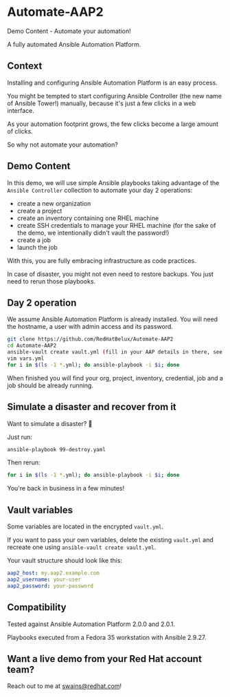# Automate-AAP2

Demo Content - Automate your automation!

A fully automated Ansible Automation Platform.

## Context

Installing and configuring Ansible Automation Platform is an easy process.

You might be tempted to start configuring Ansible Controller (the new name of Ansible Tower!) manually, because it's just a few clicks in a web interface.

As your automation footprint grows, the few clicks become a large amount of clicks.

So why not automate your automation?

## Demo Content

In this demo, we will use simple Ansible playbooks taking advantage of the `Ansible Controller` collection to automate your day 2 operations:

- create a new organization
- create a project
- create an inventory containing one RHEL machine
- create SSH credentials to manage your RHEL machine (for the sake of the demo, we intentionally didn't vault the password!)
- create a job
- launch the job

With this, you are fully embracing infrastructure as code practices.

In case of disaster, you might not even need to restore backups. You just need to rerun those playbooks.

## Day 2 operation

We assume Ansible Automation Platform is already installed. You will need the hostname, a user with admin access and its password.

```bash
git clone https://github.com/RedHatBelux/Automate-AAP2
cd Automate-AAP2
ansible-vault create vault.yml (fill in your AAP details in there, see below for sample)
vim vars.yml
for i in $(ls -1 *.yml); do ansible-playbook -i $i; done
```

When finished you will find your org, project, inventory, credential, job and a job should be already running.

## Simulate a disaster and recover from it

Want to simulate a disaster? 🧨

Just run:

```bash
ansible-playbook 99-destroy.yaml
```

Then rerun:

```bash
for i in $(ls -1 *.yml); do ansible-playbook -i $i; done
```

You're back in business in a few minutes!

## Vault variables

Some variables are located in the encrypted `vault.yml`.

If you want to pass your own variables, delete the existing `vault.yml` and recreate one using `ansible-vault create vault.yml`.

Your vault structure should look like this:

```yaml
aap2_host: my.aap2.example.com
aap2_username: your-user
aap2_password: your-password
```

## Compatibility

Tested against Ansible Automation Platform 2.0.0 and 2.0.1.

Playbooks executed from a Fedora 35 workstation with Ansible 2.9.27.

## Want a live demo from your Red Hat account team?

Reach out to me at <swains@redhat.com>!
